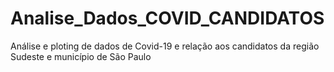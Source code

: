 # Analise_Dados_COVID_CANDIDATOS
Análise e ploting de dados de Covid-19 e relação aos candidatos da região Sudeste e município de São Paulo
